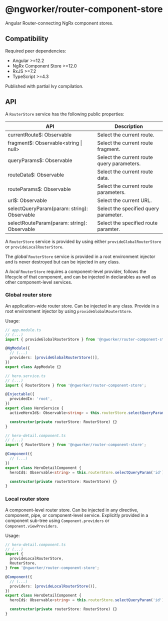 # @ngworker/router-component-store

Angular Router-connecting NgRx component stores.

## Compatibility

Required peer dependencies:

- Angular >=12.2
- NgRx Component Store >=12.0
- RxJS >=7.2
- TypeScript >=4.3

Published with partial Ivy compilation.

## API

A `RouterStore` service has the following public properties:

| API                                                         | Description                                |
| ----------------------------------------------------------- | ------------------------------------------ |
| currentRoute$: Observable<MinimalActivatedRouteSnapshot>    | Select the current route.                  |
| fragment$: Observable<string \| null>                       | Select the current route fragment.         |
| queryParams$: Observable<Params>                            | Select the current route query parameters. |
| routeData$: Observable<Data>                                | Select the current route data.             |
| routeParams$: Observable<Params>                            | Select the current route parameters.       |
| url$: Observable<string>                                    | Select the current URL.                    |
| selectQueryParam<TValue>(param: string): Observable<TValue> | Select the specified query parameter.      |
| selectRouteParam<TValue>(param: string): Observable<TValue> | Select the specified route paramter.       |

A `RouterStore` service is provided by using either `provideGlobalRouterStore` or `provideLocalRouterStore`.

The _global_ `RouterStore` service is provided in a root environment injector and is never destroyed but can be injected in any class.

A _local_ `RouterStore` requires a component-level provider, follows the
lifecycle of that component, and can be injected in declarables as well as
other component-level services.

### Global router store

An application-wide router store. Can be injected in any class. Provide
in a root environment injector by using `provideGlobalRouterStore`.

Usage:

```ts
// app.module.ts
// (...)
import { provideGlobalRouterStore } from '@ngworker/router-component-store';

@NgModule({
  // (...)
  providers: [provideGlobalRouterStore()],
})
export class AppModule {}
```

```ts
// hero.service.ts
// (...)
import { RouterStore } from '@ngworker/router-component-store';

@Injectable({
  providedIn: 'root',
})
export class HeroService {
  activeHeroId$: Observable<string> = this.routerStore.selectQueryParam('id');

  constructor(private routerStore: RouterStore) {}
}
```

```ts
// hero-detail.component.ts
// (...)
import { RouterStore } from '@ngworker/router-component-store';

@Component({
  // (...)
})
export class HeroDetailComponent {
  heroId$: Observable<string> = this.routerStore.selectQueryParam('id');

  constructor(private routerStore: RouterStore) {}
}
```

### Local router store

A component-level router store. Can be injected in any directive, component,
pipe, or component-level service. Explicitly provided in a component sub-tree
using `Component.providers` or `Component.viewProviders`.

Usage:

```ts
// hero-detail.component.ts
// (...)
import {
  provideLocalRouterStore,
  RouterStore,
} from '@ngworker/router-component-store';

@Component({
  // (...)
  providers: [provideLocalRouterStore()],
})
export class HeroDetailComponent {
  heroId$: Observable<string> = this.routerStore.selectQueryParam('id');

  constructor(private routerStore: RouterStore) {}
}
```
